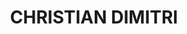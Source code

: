 ---
layout: home
hero:
  size: is-large
  color: is-primary
  image: assets/img/1-Andres-Flajszer-CODA-MPDA-GRIDSHELLS.jpg

title: CHRISTIAN DIMITRI
subtitle1: Architect 
subtitle2: Computational Designer
subtitle3: Parametric Specialist
subtitle4: Tech Freak
categories:
 - title: Architecture
   url: architecture
 - title: Design
   url: design
 - title: Code
   url: codes
intro: Hello !!! I’m Christian Dimitri, an architect specialized in parametric architecture & computational design. I am a self taught 3D visualizer, programmer and a tech geek ...

skills: 
 - title: Architecture & Urban Design
   subtitle: From Conceptual to Design Development
   text: This is Lorem ipsum dolor sit amet, consectetur adipiscing elit. Proin ornare magna        eros, eu pellentesque tortor vestibulum ut. Maecenas non massa sem. Etiam          finibus odio quis feugiat facilisis.
   image: assets/img/SportsOutdoor.jpg
   size: is-medium
   color: is-link
 - title: Computational Design
   subtitle: Integration of Computational Tools in Construction
   text: And Lorem ipsum dolor sit amet, consectetur adipiscing elit. Proin ornare magna        eros, eu pellentesque tortor vestibulum ut. Maecenas non massa sem. Etiam          finibus odio quis feugiat facilisis.
   image: assets/img/2-Andres-Flajszer-CODA-MPDA-GRIDSHELLS.JPG
   size: is-medium
   color: is-primary

add-skills:
 - title: Digital Fabrication
   subtitle: Form-Finding Processes & Optimization Workflows
   text: This Lorem ipsum dolor sit amet, consectetur adipiscing elit. Proin ornare magna        eros, eu pellentesque tortor vestibulum ut. Maecenas non massa sem. Etiam          finibus odio quis feugiat facilisis.
   image: assets/img/4-PQ-Meshes-CODA-black.jpg
   size: is-medium
   color: is-success
 - title: Programming & Web Design
   subtitle: Algorithm Development & Parametrization
   image: assets/img/5-programming-white.png
   text: For Lorem ipsum dolor sit amet, consectetur adipiscing elit. Proin ornare magna        eros, eu pellentesque tortor vestibulum ut. Maecenas non massa sem. Etiam          finibus odio quis feugiat facilisis.
   image: assets/img/5-programming-white.PNG
   size: is-medium
   color: is-link

interests: 
 - title: Electronic Music
   subtitle: Collecting Vinyls & Music in General
   text: Eu pellentesque tortor vestibulum ut. Maecenas non massa sem. Etiam          finibus odio quis feugiat facilisis. This is Lorem ipsum dolor sit amet, consectetur adipiscing elit. Proin ornare magna        eros.
   image: assets/img/6-electronic-music.PNG
   size: is-medium
   color: is-primary
 - title: Technology & Art
   subtitle: Futurism & Digital Arts
   text: Eu pellentesque tortor vestibulum ut. Maecenas non massa sem. Etiam          finibus odio quis feugiat facilisis. This is Lorem ipsum dolor sit amet, consectetur adipiscing elit. Proin ornare magna        eros.
   image: assets/img/7-robot-art.png
   size: is-medium
   color: is-info

add-interests:
 - title: Animals & Nature
   subtitle: Dogs look up to us. Cats look down on us
   text: Eu pellentesque tortor vestibulum ut. Maecenas non massa sem. Etiam          finibus odio quis feugiat facilisis. This is Lorem ipsum dolor sit amet, consectetur adipiscing elit. Proin ornare magna        eros.
   image: assets/img/8-cats.jpg
   size: is-medium
   color: is-link
 - title: Adventure Sports
   subtitle: Ski & Extreme Sports
   text: Eu pellentesque tortor vestibulum ut. Maecenas non massa sem. Etiam          finibus odio quis feugiat facilisis. This is Lorem ipsum dolor sit amet, consectetur adipiscing elit. Proin ornare magna        eros.
   image: assets/img/9-ski.png
   size: is-medium
   color: is-success

interests-text: I also keep my life surrounded by good friends and rich in the love of my family, with whom I  share the things love the most ...

links-text: If you want to know more about me, my work and my publications you are always invited to see ...
buttons:
 - title: About Me
   url: about-me.html
 - title: My Blog
   url: blog/index.html
---